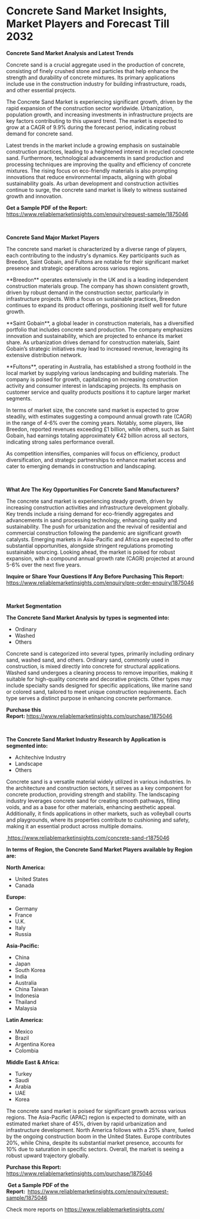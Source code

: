 <p><h1>Concrete Sand Market Insights, Market Players and Forecast Till 2032</h1></p><p><strong>Concrete Sand Market Analysis and Latest Trends</strong></p>
<p><p>Concrete sand is a crucial aggregate used in the production of concrete, consisting of finely crushed stone and particles that help enhance the strength and durability of concrete mixtures. Its primary applications include use in the construction industry for building infrastructure, roads, and other essential projects.</p><p>The Concrete Sand Market is experiencing significant growth, driven by the rapid expansion of the construction sector worldwide. Urbanization, population growth, and increasing investments in infrastructure projects are key factors contributing to this upward trend. The market is expected to grow at a CAGR of 9.9% during the forecast period, indicating robust demand for concrete sand.</p><p>Latest trends in the market include a growing emphasis on sustainable construction practices, leading to a heightened interest in recycled concrete sand. Furthermore, technological advancements in sand production and processing techniques are improving the quality and efficiency of concrete mixtures. The rising focus on eco-friendly materials is also prompting innovations that reduce environmental impacts, aligning with global sustainability goals. As urban development and construction activities continue to surge, the concrete sand market is likely to witness sustained growth and innovation.</p></p>
<p><strong>Get a Sample PDF of the Report:&nbsp;</strong> <a href="https://www.reliablemarketinsights.com/enquiry/request-sample/1875046?utm_campaign=3571&utm_medium=2&utm_source=Github&utm_content=ia&utm_term=02042025&utm_id=concrete-sand">https://www.reliablemarketinsights.com/enquiry/request-sample/1875046</a></p>
<p>&nbsp;</p>
<p><strong>Concrete Sand Major Market Players</strong></p>
<p><p>The concrete sand market is characterized by a diverse range of players, each contributing to the industry's dynamics. Key participants such as Breedon, Saint Gobain, and Fultons are notable for their significant market presence and strategic operations across various regions.</p><p>**Breedon** operates extensively in the UK and is a leading independent construction materials group. The company has shown consistent growth, driven by robust demand in the construction sector, particularly in infrastructure projects. With a focus on sustainable practices, Breedon continues to expand its product offerings, positioning itself well for future growth.</p><p>**Saint Gobain**, a global leader in construction materials, has a diversified portfolio that includes concrete sand production. The company emphasizes innovation and sustainability, which are projected to enhance its market share. As urbanization drives demand for construction materials, Saint Gobain’s strategic initiatives may lead to increased revenue, leveraging its extensive distribution network.</p><p>**Fultons**, operating in Australia, has established a strong foothold in the local market by supplying various landscaping and building materials. The company is poised for growth, capitalizing on increasing construction activity and consumer interest in landscaping projects. Its emphasis on customer service and quality products positions it to capture larger market segments.</p><p>In terms of market size, the concrete sand market is expected to grow steadily, with estimates suggesting a compound annual growth rate (CAGR) in the range of 4-6% over the coming years. Notably, some players, like Breedon, reported revenues exceeding £1 billion, while others, such as Saint Gobain, had earnings totaling approximately €42 billion across all sectors, indicating strong sales performance overall.</p><p>As competition intensifies, companies will focus on efficiency, product diversification, and strategic partnerships to enhance market access and cater to emerging demands in construction and landscaping.</p></p>
<p>&nbsp;</p>
<p><strong>What Are The Key Opportunities For Concrete Sand Manufacturers?</strong></p>
<p><p>The concrete sand market is experiencing steady growth, driven by increasing construction activities and infrastructure development globally. Key trends include a rising demand for eco-friendly aggregates and advancements in sand processing technology, enhancing quality and sustainability. The push for urbanization and the revival of residential and commercial construction following the pandemic are significant growth catalysts. Emerging markets in Asia-Pacific and Africa are expected to offer substantial opportunities, alongside stringent regulations promoting sustainable sourcing. Looking ahead, the market is poised for robust expansion, with a compound annual growth rate (CAGR) projected at around 5-6% over the next five years.</p></p>
<p><strong>Inquire or Share Your Questions If Any Before Purchasing This Report:</strong> <a href="https://www.reliablemarketinsights.com/enquiry/pre-order-enquiry/1875046?utm_campaign=3571&utm_medium=2&utm_source=Github&utm_content=ia&utm_term=02042025&utm_id=concrete-sand">https://www.reliablemarketinsights.com/enquiry/pre-order-enquiry/1875046</a></p>
<p>&nbsp;</p>
<p><strong>Market Segmentation</strong></p>
<p><strong>The Concrete Sand Market Analysis by types is segmented into:</strong></p>
<p><ul><li>Ordinary</li><li>Washed</li><li>Others</li></ul></p>
<p><p>Concrete sand is categorized into several types, primarily including ordinary sand, washed sand, and others. Ordinary sand, commonly used in construction, is mixed directly into concrete for structural applications. Washed sand undergoes a cleaning process to remove impurities, making it suitable for high-quality concrete and decorative projects. Other types may include specialty sands designed for specific applications, like marine sand or colored sand, tailored to meet unique construction requirements. Each type serves a distinct purpose in enhancing concrete performance.</p></p>
<p><strong>Purchase this Report:&nbsp;</strong><a href="https://www.reliablemarketinsights.com/purchase/1875046?utm_campaign=3571&utm_medium=2&utm_source=Github&utm_content=ia&utm_term=02042025&utm_id=concrete-sand">https://www.reliablemarketinsights.com/purchase/1875046</a></p>
<p>&nbsp;</p>
<p><strong>The Concrete Sand Market Industry Research by Application is segmented into:</strong></p>
<p><ul><li>Achitechive Industry</li><li>Landscape</li><li>Others</li></ul></p>
<p><p>Concrete sand is a versatile material widely utilized in various industries. In the architecture and construction sectors, it serves as a key component for concrete production, providing strength and stability. The landscaping industry leverages concrete sand for creating smooth pathways, filling voids, and as a base for other materials, enhancing aesthetic appeal. Additionally, it finds applications in other markets, such as volleyball courts and playgrounds, where its properties contribute to cushioning and safety, making it an essential product across multiple domains.</p></p>
<p><a href="https://www.reliablemarketinsights.com/concrete-sand-r1875046?utm_campaign=3571&utm_medium=2&utm_source=Github&utm_content=ia&utm_term=02042025&utm_id=concrete-sand">&nbsp;https://www.reliablemarketinsights.com/concrete-sand-r1875046</a></p>
<p><strong>In terms of Region, the Concrete Sand Market Players available by Region are:</strong></p>
<p>
    <p> <strong> North America: </strong>
        <ul>
            <li>United States</li>
            <li>Canada</li>
        </ul>
        </p> 
    <p> <strong> Europe: </strong>
        <ul>
            <li>Germany</li>
            <li>France</li>
            <li>U.K.</li>
            <li>Italy</li>
            <li>Russia</li>
        </ul>
        </p> 
    <p> <strong> Asia-Pacific: </strong>
        <ul>
            <li>China</li>
            <li>Japan</li>
            <li>South Korea</li>
            <li>India</li>
            <li>Australia</li>
            <li>China Taiwan</li>
            <li>Indonesia</li>
            <li>Thailand</li>
            <li>Malaysia</li>
        </ul>
        </p> 
    <p> <strong> Latin America: </strong>
        <ul>
            <li>Mexico</li>
            <li>Brazil</li>
            <li>Argentina Korea</li>
            <li>Colombia</li>
        </ul>
        </p> 
    <p> <strong> Middle East & Africa: </strong>
        <ul>
            <li>Turkey</li>
            <li>Saudi</li>
            <li>Arabia</li>
            <li>UAE</li>
            <li>Korea</li>
        </ul>
    </p>
    </p>
<p><p>The concrete sand market is poised for significant growth across various regions. The Asia-Pacific (APAC) region is expected to dominate, with an estimated market share of 45%, driven by rapid urbanization and infrastructure development. North America follows with a 25% share, fueled by the ongoing construction boom in the United States. Europe contributes 20%, while China, despite its substantial market presence, accounts for 10% due to saturation in specific sectors. Overall, the market is seeing a robust upward trajectory globally.</p></p>
<p><strong>Purchase this Report: </strong><a href="https://www.reliablemarketinsights.com/purchase/1875046?utm_campaign=3571&utm_medium=2&utm_source=Github&utm_content=ia&utm_term=02042025&utm_id=concrete-sand">https://www.reliablemarketinsights.com/purchase/1875046</a></p>
<p>&nbsp;<strong>Get a Sample PDF of the Report:&nbsp;&nbsp;</strong><a href="https://www.reliablemarketinsights.com/enquiry/request-sample/1875046?utm_campaign=3571&utm_medium=2&utm_source=Github&utm_content=ia&utm_term=02042025&utm_id=concrete-sand">https://www.reliablemarketinsights.com/enquiry/request-sample/1875046</a></p>
<p><strong></strong></p>
<p>Check more reports on <a href="https://www.reliablemarketinsights.com/?utm_campaign=3571&utm_medium=2&utm_source=Github&utm_content=ia&utm_term=02042025&utm_id=concrete-sand">https://www.reliablemarketinsights.com/</a></p>